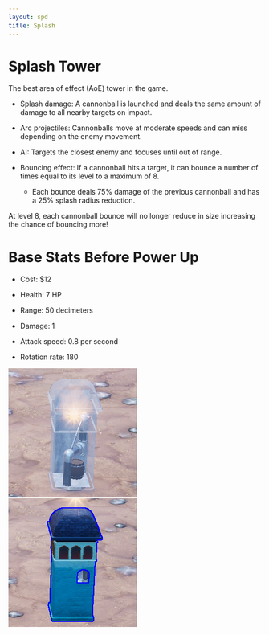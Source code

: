 ```yaml
---
layout: spd
title: Splash
---
```


# Splash Tower

The best area of effect (AoE) tower in the game.

* Splash damage: A cannonball is launched and deals the same amount of damage to all nearby targets on impact.

* Arc projectiles: Cannonballs move at moderate speeds and can miss depending on the enemy movement.

* AI: Targets the closest enemy and focuses until out of range.

* Bouncing effect: If a cannonball hits a target, it can bounce a number of times equal to its level to a maximum of 8.
  * Each bounce deals 75% damage of the previous cannonball and has a 25% splash radius reduction.

At level 8, each cannonball bounce will no longer reduce in size increasing the chance of bouncing more!

# Base Stats Before Power Up

* Cost: $12

* Health: 7 HP

* Range: 50 decimeters

* Damage: 1

* Attack speed: 0.8 per second

* Rotation rate: 180

<img src="/assets/images/spd/tower-splash-unbuilt.jpg" width="256" height="256">
<img src="/assets/images/spd/tower-splash.jpg" width="256" height="256">
